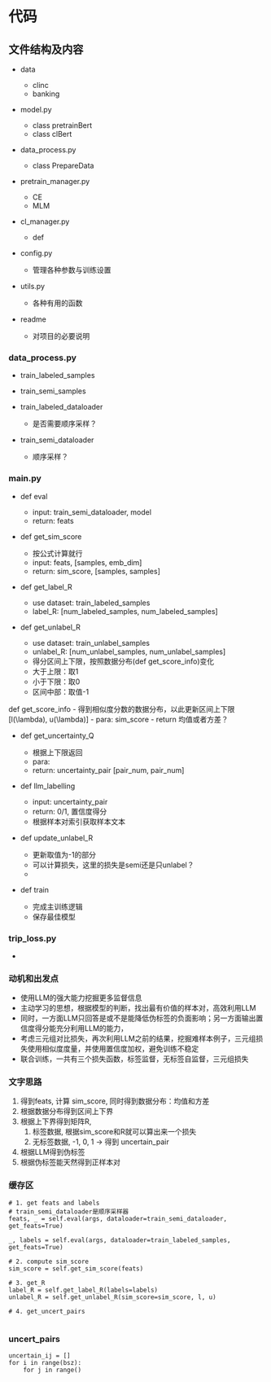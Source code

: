 # 代码

## 文件结构及内容
- data
    - clinc
    - banking

- model.py
    - class pretrainBert
    - class clBert

- data_process.py
    - class PrepareData

- pretrain_manager.py
    - CE
    - MLM

- cl_manager.py
    - def 

- config.py
    - 管理各种参数与训练设置

- utils.py
    - 各种有用的函数

- readme
    - 对项目的必要说明

### data_process.py
- train_labeled_samples
- train_semi_samples

- train_labeled_dataloader
    - 是否需要顺序采样？

- train_semi_dataloader
    - 顺序采样？

### main.py
- def eval
    - input: train_semi_dataloader, model
    - return: feats

- def get_sim_score
    - 按公式计算就行
    - input: feats, [samples, emb_dim]
    - return: sim_score, [samples, samples]

- def get_label_R
    - use dataset: train_labeled_samples
    - label_R: [num_labeled_samples, num_labeled_samples]

- def get_unlabel_R
    - use dataset: train_unlabel_samples
    - unlabel_R: [num_unlabel_samples, num_unlabel_samples]
    - 得分区间上下限，按照数据分布(def get_score_info)变化
    - 大于上限：取1
    - 小于下限：取0
    - 区间中部：取值-1
    
def get_score_info
    - 得到相似度分数的数据分布，以此更新区间上下限[l(\lambda), u(\lambda)]
    - para: sim_score
    - return 均值或者方差？

- def get_uncertainty_Q
    - 根据上下限返回
    - para: 
    - return: uncertainty_pair [pair_num, pair_num]


- def llm_labelling
    - input: uncertainty_pair
    - return: 0/1, 置信度得分
    - 根据样本对索引获取样本文本

- def update_unlabel_R
    - 更新取值为-1的部分
    - 可以计算损失，这里的损失是semi还是只unlabel？
    - 

- def train
    - 完成主训练逻辑
    - 保存最佳模型

### trip_loss.py
- 

### 动机和出发点
- 使用LLM的强大能力挖掘更多监督信息
- 主动学习的思想，根据模型的判断，找出最有价值的样本对，高效利用LLM
- 同时，一方面LLM只回答是或不是能降低伪标签的负面影响；另一方面输出置信度得分能充分利用LLM的能力，
- 考虑三元组对比损失，再次利用LLM之前的结果，挖掘难样本例子，三元组损失使用相似度度量，并使用置信度加权，避免训练不稳定
- 联合训练，一共有三个损失函数，标签监督，无标签自监督，三元组损失

### 文字思路

1. 得到feats, 计算 sim_score, 同时得到数据分布：均值和方差
2. 根据数据分布得到区间上下界
3. 根据上下界得到矩阵R, 
    1) 标签数据, 根据sim_score和R就可以算出来一个损失
    2) 无标签数据, -1, 0, 1 -> 得到 uncertain_pair
4. 根据LLM得到伪标签
5. 根据伪标签能天然得到正样本对


### 缓存区
```
# 1. get feats and labels
# train_semi_dataloader是顺序采样器
feats, _ = self.eval(args, dataloader=train_semi_dataloader, get_feats=True)

_, labels = self.eval(args, dataloader=train_labeled_samples, get_feats=True)

# 2. compute sim_score
sim_score = self.get_sim_score(feats)

# 3. get_R
label_R = self.get_label_R(labels=labels)
unlabel_R = self.get_unlabel_R(sim_score=sim_score, l, u)

# 4. get_uncert_pairs


```

### uncert_pairs
```
uncertain_ij = []
for i in range(bsz):
    for j in range()
```

